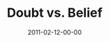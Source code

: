 ---
layout: message
category: message
series: "Heavy-Weights"
title: "Doubt vs. Belief"
date: 2011-02-12-00-00
message_id: 658
program-description: "The age-old foes of Doubt and Belief will be taking center stage."
program: "http://www.crossroads.net/players/media/hq/02_12-13_11Program.pdf"
program-title: "Doubt vs. Belief - Program"
video-description: "The age-old foes of Doubt and Belief will be taking center stage."
video-title: "Doubt vs. Belief"
video: "https://s3.amazonaws.com/crossroadsvideomessages/heavyweights_01.mp4"
video-poster: "https://www.crossroads.net/uploadedfiles/heavyweights01still.jpg"
audio-description: "The age-old foes of Doubt and Belief will be taking center stage."
audio: "http://s3.amazonaws.com/crossroadsaudiomessages/heavyweights_01.mp3"
audio-title: "Doubt vs. Belief"
audio-duration: "39:27"
---